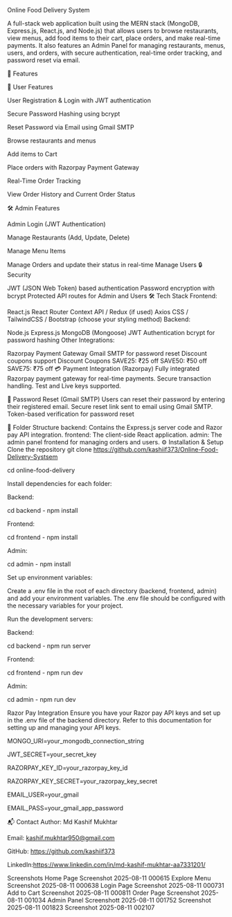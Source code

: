 Online Food Delivery System

A full-stack web application built using the MERN stack (MongoDB, Express.js, React.js, and Node.js) that allows users to browse restaurants, view menus, add food items to their cart, place orders, and make real-time payments. It also features an Admin Panel for managing restaurants, menus, users, and orders, with secure authentication, real-time order tracking, and password reset via email.

🚀 Features

👤 User Features

User Registration & Login with JWT authentication

Secure Password Hashing using bcrypt

Reset Password via Email using Gmail SMTP

Browse restaurants and menus

Add items to Cart

Place orders with Razorpay Payment Gateway

Real-Time Order Tracking

View Order History and Current Order Status

🛠 Admin Features

Admin Login (JWT Authentication)

Manage Restaurants (Add, Update, Delete)

Manage Menu Items

Manage Orders and update their status in real-time
Manage Users
🔒 Security

JWT (JSON Web Token) based authentication
Password encryption with bcrypt
Protected API routes for Admin and Users
🛠 Tech Stack
Frontend:

React.js
React Router
Context API / Redux (if used)
Axios
CSS / TailwindCSS / Bootstrap (choose your styling method)
Backend:

Node.js
Express.js
MongoDB (Mongoose)
JWT Authentication
bcrypt for password hashing
Other Integrations:

Razorpay Payment Gateway
Gmail SMTP for password reset
Discount coupons support
Discount Coupons
SAVE25: ₹25 off
SAVE50: ₹50 off
SAVE75: ₹75 off
💳 Payment Integration (Razorpay)
Fully integrated Razorpay payment gateway for real-time payments. Secure transaction handling. Test and Live keys supported.

📧 Password Reset (Gmail SMTP)
Users can reset their password by entering their registered email. Secure reset link sent to email using Gmail SMTP. Token-based verification for password reset

📂 Folder Structure
backend: Contains the Express.js server code and Razor pay API integration.
frontend: The client-side React application.
admin: The admin panel frontend for managing orders and users.
⚙️ Installation & Setup
Clone the repository
git clone https://github.com/kashiif373/Online-Food-Delivery-Systsem

cd online-food-delivery

Install dependencies for each folder:

Backend:

cd backend - npm install

Frontend:

cd frontend - npm install

Admin:

cd admin - npm install

Set up environment variables:

Create a .env file in the root of each directory (backend, frontend, admin) and add your environment variables. The .env file should be configured with the necessary variables for your project.

Run the development servers:

Backend:

cd backend - npm run server

Frontend:

cd frontend - npm run dev

Admin:

cd admin - npm run dev

Razor Pay Integration
Ensure you have your Razor pay API keys and set up in the .env file of the backend directory. Refer to this documentation for setting up and managing your API keys.

MONGO_URI=your_mongodb_connection_string

JWT_SECRET=your_secret_key

RAZORPAY_KEY_ID=your_razorpay_key_id

RAZORPAY_KEY_SECRET=your_razorpay_key_secret

EMAIL_USER=your_gmail

EMAIL_PASS=your_gmail_app_password

📬 Contact
Author: Md Kashif Mukhtar

Email: kashif.mukhtar950@gmail.com

GitHub: https://github.com/kashiif373

LinkedIn:https://www.linkedin.com/in/md-kashif-mukhtar-aa7331201/

Screenshots
Home Page
Screenshot 2025-08-11 000615
Explore Menu
Screenshot 2025-08-11 000638
Login Page
Screenshot 2025-08-11 000731
Add to Cart
Screenshot 2025-08-11 000811
Order Page
Screenshot 2025-08-11 001034
Admin Panel
Screenshott 2025-08-11 001752 Screenshot 2025-08-11 001823 Screenshot 2025-08-11 002107
